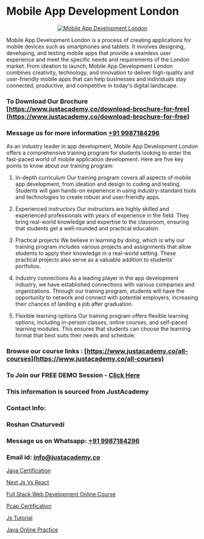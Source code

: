 # Mobile App Development London

<p align="center">
  <a href="https://justacademy.co/program-detail/mobile-app-development">
    <img src="https://justacademy.co/storage2/program_images/1704700359.webp" alt="Mobile App Development London">
  </a>
</p>


Mobile App Development London is a process of creating applications for mobile devices such as smartphones and tablets. It involves designing, developing, and testing mobile apps that provide a seamless user experience and meet the specific needs and requirements of the London market. From ideation to launch, Mobile App Development London combines creativity, technology, and innovation to deliver high-quality and user-friendly mobile apps that can help businesses and individuals stay connected, productive, and competitive in today's digital landscape.
### To Download Our Brochure [https://www.justacademy.co/download-brochure-for-free](https://www.justacademy.co/download-brochure-for-free)
### Message us for more information [+91 9987184296](https://api.whatsapp.com/send?phone=919987184296)
As an industry leader in app development, Mobile App Development London offers a comprehensive training program for students looking to enter the fast-paced world of mobile application development. Here are five key points to know about our training program:

1) In-depth curriculum
Our training program covers all aspects of mobile app development, from ideation and design to coding and testing. Students will gain hands-on experience in using industry-standard tools and technologies to create robust and user-friendly apps.

2) Experienced instructors
Our instructors are highly skilled and experienced professionals with years of experience in the field. They bring real-world knowledge and expertise to the classroom, ensuring that students get a well-rounded and practical education.

3) Practical projects
We believe in learning by doing, which is why our training program includes various projects and assignments that allow students to apply their knowledge in a real-world setting. These practical projects also serve as a valuable addition to students' portfolios.

4) Industry connections
As a leading player in the app development industry, we have established connections with various companies and organizations. Through our training program, students will have the opportunity to network and connect with potential employers, increasing their chances of landing a job after graduation.

5) Flexible learning options
Our training program offers flexible learning options, including in-person classes, online courses, and self-paced learning modules. This ensures that students can choose the learning format that best suits their needs and schedule.

### Browse our course links : [https://www.justacademy.co/all-courses](https://www.justacademy.co/all-courses) 
### To Join our FREE DEMO Session - [Click Here](https://www.justacademy.co/register-for-course-demo)


### This information is sourced from JustAcademy
### Contact Info:
### Roshan Chaturvedi
### Message us on Whatsapp: [+91 9987184296](https://api.whatsapp.com/send?phone=919987184296)
### Email id: [info@justacademy.co](mailto:info@justacademy.co)
                
[Java Certification](https://www.linkedin.com/pulse/java-certification-justacademy-hyderabad-ewxzc/)

[Next Js Vs React](https://www.linkedin.com/pulse/next-js-vs-react-justacademy-liverpool-cft6f?trackingId=wuYfC0VPFXzT%2F1y%2BzOICSQ%3D%3D&lipi=urn%3Ali%3Apage%3Ad_flagship3_company_admin%3BwUUQsYTGTZy3zMvOP%2FpbFA%3D%3D)

[Full Stack Web Development Online Course](https://medium.com/@mahi3106/full-stack-web-development-online-course-cf2a723d4786)

[Pcap Certification](https://medium.com/@akanshapatil/pcap-certification-911eeb29a0cb)

[Js Tutorial](https://justacademyin.github.io/Articles/Js-Tutorial)

[Java Online Practice](https://justacademyin.github.io/justacademy/java-online-practice)

